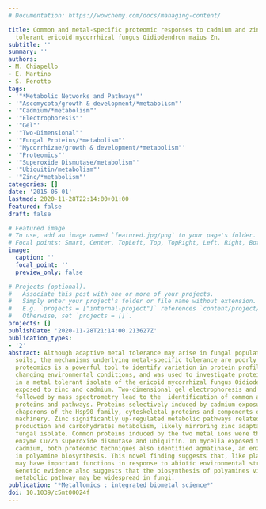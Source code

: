 ```yaml
---
# Documentation: https://wowchemy.com/docs/managing-content/

title: Common and metal-specific proteomic responses to cadmium and zinc in the metal
  tolerant ericoid mycorrhizal fungus Oidiodendron maius Zn.
subtitle: ''
summary: ''
authors:
- M. Chiapello
- E. Martino
- S. Perotto
tags:
- '"*Metabolic Networks and Pathways"'
- '"Ascomycota/growth & development/*metabolism"'
- '"Cadmium/*metabolism"'
- '"Electrophoresis"'
- '"Gel"'
- '"Two-Dimensional"'
- '"Fungal Proteins/*metabolism"'
- '"Mycorrhizae/growth & development/*metabolism"'
- '"Proteomics"'
- '"Superoxide Dismutase/metabolism"'
- '"Ubiquitin/metabolism"'
- '"Zinc/*metabolism"'
categories: []
date: '2015-05-01'
lastmod: 2020-11-28T22:14:00+01:00
featured: false
draft: false

# Featured image
# To use, add an image named `featured.jpg/png` to your page's folder.
# Focal points: Smart, Center, TopLeft, Top, TopRight, Left, Right, BottomLeft, Bottom, BottomRight.
image:
  caption: ''
  focal_point: ''
  preview_only: false

# Projects (optional).
#   Associate this post with one or more of your projects.
#   Simply enter your project's folder or file name without extension.
#   E.g. `projects = ["internal-project"]` references `content/project/deep-learning/index.md`.
#   Otherwise, set `projects = []`.
projects: []
publishDate: '2020-11-28T21:14:00.213627Z'
publication_types:
- '2'
abstract: Although adaptive metal tolerance may arise in fungal populations in polluted
  soils, the mechanisms underlying metal-specific tolerance are poorly understood.  Comparative
  proteomics is a powerful tool to identify variation in protein profiles caused by
  changing environmental conditions, and was used to investigate protein accumulation
  in a metal tolerant isolate of the ericoid mycorrhizal fungus Oidiodendron maius
  exposed to zinc and cadmium. Two-dimensional gel electrophoresis and shotgun proteomics
  followed by mass spectrometry lead to the  identification of common and metal-specific
  proteins and pathways. Proteins selectively induced by cadmium exposure were molecular
  chaperons of the Hsp90 family, cytoskeletal proteins and components of the translation
  machinery. Zinc significantly up-regulated metabolic pathways related to energy
  production and carbohydrates metabolism, likely mirroring zinc adaptation of this
  fungal isolate. Common proteins induced by the two metal ions were the antioxidant
  enzyme Cu/Zn superoxide dismutase and ubiquitin. In mycelia exposed to zinc and
  cadmium, both proteomic techniques also identified agmatinase, an enzyme involved
  in polyamine biosynthesis. This novel finding suggests that, like plants, polyamines
  may have important functions in response to abiotic environmental stress in fungi.
  Genetic evidence also suggests that the biosynthesis of polyamines via an alternative
  metabolic pathway may be widespread in fungi.
publication: '*Metallomics : integrated biometal science*'
doi: 10.1039/c5mt00024f
---
```

